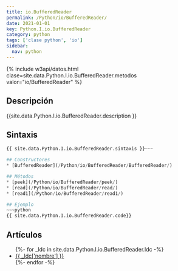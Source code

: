 ```yaml
---
title: io.BufferedReader
permalink: /Python/io/BufferedReader/
date: 2021-01-01
key: Python.I.io.BufferedReader
category: python
tags: ['clase python', 'io']
sidebar: 
  nav: python
---
```


{% include w3api/datos.html clase=site.data.Python.I.io.BufferedReader.metodos valor="io/BufferedReader" %}

## Descripción
{{site.data.Python.I.io.BufferedReader.description }}

## Sintaxis
~~~python
{{ site.data.Python.I.io.BufferedReader.sintaxis }}~~~

## Constructores
* [BufferedReader](/Python/io/BufferedReader/BufferedReader/)

## Métodos
* [peek](/Python/io/BufferedReader/peek/)
* [read](/Python/io/BufferedReader/read/)
* [read1](/Python/io/BufferedReader/read1/)

## Ejemplo
~~~python
{{ site.data.Python.I.io.BufferedReader.code}}
~~~

## Artículos
<ul>
{%- for _ldc in site.data.Python.I.io.BufferedReader.ldc -%}
   <li>
       <a href="{{_ldc['url'] }}">{{ _ldc['nombre'] }}</a>
   </li>
{%- endfor -%}
</ul>
